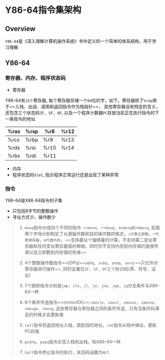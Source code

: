 # Y86-64指令集架构

## Overview

`Y86-64`是《深入理解计算机操作系统》书中定义的一个简单的体系结构，用于学习理解

## Y86-64

### 寄存器、内存、程序状态码

- 寄存器

Y86-64有`15个`寄存器, 每个寄存器存储一个`64`位的字，如下。寄存器除了`%rsp`用于==入栈、出战、调用和返回指令作为栈指针==， 其他寄存器没有特定的含义， 还包含三个状态码`ZF, SF, OF`, 以及一个程序计数器`PC`存放当前正在执行指令的下一条指令的地址

| %rax | %rsp | %r8  | %r12 |
| ---- | ---- | ---- | ---- |
| %rcx | %rbp | %r9  | %r13 |
| %rdx | %rsi | %r10 | %r14 |
| %rbx | %rdi | %r11 |      |

- 内存
- 程序状态码`Stat`, 指示程序正常运行还是出现了某种异常

### 指令

Y86-64是X86-64指令的子集

- 只包括8字节的整数操作
- 寻址方式少，操作数少

> 1. `movq`指令分成四个不同的指令: `irmovq, rrmovq, mrmovq和rmmovq`, 前面两个字母分别制定了从源操作数和目的操作数的格式，`i代表立即数`，`r代表寄存器`，`m代表内存`，==支持基址个偏移量的计算，不支持第二变址寄存器和任何变址寄存器值的伸缩，同时页不支持内存到内存值的直接传递以及立即数到内存值的传递==
>
> 2. 4个整数操作数指令==(OPq)==`addq, subq, andq, xorq` ==只允许对寄存器进行操作==, 同时会置位`ZF, SF, OF`三个标识码(零、符号、溢出)
> 3. 7个跳转指令分别是`jmp, jle, jl, je, jne, jqe, jq`分支条件与X86-64一样
> 4. 6个条件传送指令==(cmovXX)== `cmovle, cmovl, cmovez, cmovne, cmovge, cmovg`, 这些寄存器与寄存器之间的条件传送，只有当条件码满足的时候才会更新值 
> 5. `call`指令将返回地址入栈，跳到目的地址，`ret`指令从栈中弹出，更新PC的值
> 6. `pushq, popq`指令实现入栈和出栈，和X86-64一样
> 7. `halt`指令停止指令的执行，状态码设置为`HLT`



